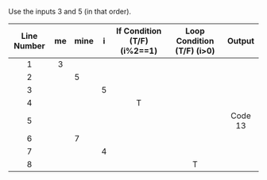 Use the inputs 3 and 5 (in that order).

 Line Number | me | mine | i | If Condition (T/F) (i%2==1) | Loop Condition (T/F) (i>0) | Output 
:-----------:|:--:|:-----|:-:|:---------------------------:|:--------------------------:|:------:
1            |  3 |      |   |                             |                            |       
2            |    |   5  |   |                             |                            |       
3            |    |      | 5 |                             |                            |       
4            |    |      |   |            T                |                            |       
5            |    |      |   |                             |                            | Code 13
6            |    |   7  |   |                             |                            |       
7            |    |      | 4 |                             |                            |       
8            |    |      |   |                             |             T              |       